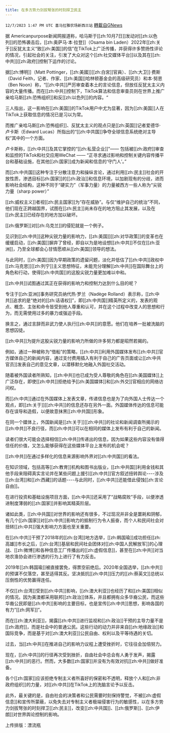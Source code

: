 ```yaml
---
title: 在多方势力剑拔弩张的时刻捍卫民主
---
```

`12/7/2023 1:47 PM UTC 喜马拉雅农场新西兰站` [轉載自GNews](https://gnews.org/articles/2082615)

据 Americanpurpose新闻网报道称，哈马斯于[[zh:10月7日]]发动对[[zh:以色列]]的恐怖袭击后，[[zh:奥萨马·本·拉登]]（Osama bin Laden）2022年[[zh:关于]]反犹太主义“致[[zh:美国]]的信”在TikTok上广泛传播，并获得许多赞扬性评论的情况，引起社会的关注，引发了大众对这个[[zh:社交媒体平台]]以及其在[[zh:中共]][[zh:政府]]控制下运作的讨论。

据[[zh:博明]]（Matt Pottinger，[[zh:美國]][[zh:白宮]]官員）、[[zh:大卫]]·费斯（David Feith，记者、作家、[[zh:美国]]哈林顿基金会的高级研究员）和本·努恩（Ben Noon）称，“[[zh:中共]]严厉审查着本土的言论信息，但放任反犹太主义内容的大量传播。而在[[zh:中共]]控制下，TikTok算法和信息审查员则在世界上推广亲哈马斯[[zh:恐怖组织]]和反[[zh:以色列]]的内容。“

三人指出，这一影响在[[zh:美国]]的TikTok用户中尤为显著，因为[[zh:美国]]人在TikTok上获取信息的情况已是习以为常。

而推广亲哈马斯[[zh:恐怖组织]]、反犹太主义的观点只是[[zh:英国]]记者爱德华·卢卡斯（Edward Lucas）所指出的“[[zh:中共国]]争夺全球信息系统绝对主导权“其中的一个方面。

卢卡斯称，[[zh:中共]]及其它掌控的“[[zh:私营企业]]”—— 包括被[[zh:政府]]审查和监控的TikTok和社交应用WeChat —— “正寻求通过影响和控制关键内容传播平台和基础设施，在其他[[zh:国家]]成为新闻和信息的‘守门人’。”

而[[zh:中共国]]这种专注于分散注意力和操纵言论，通过利用[[zh:民主]]社会的开放性质，渗透目标[[zh:国家]]的[[zh:政治]]和信息环境，以加剧现有的分歧，进而影响社会结构，这种不同于“硬实力”（军事力量）的力量被西方一些人称为“尖锐力量（sharp power）”

[[zh:威权主义]]者视[[zh:民主国家]]为“存在威胁”。与仅“维护自己的统治”不同，他们现在正跨越国界，试图在[[zh:民主]]尚未存在的地方阻止其发展，以及在[[zh:民主]]已经存在的地方加以破坏。

[[zh:俄罗斯]]对[[zh:乌克兰]]的侵犯就是一个例子。

见识到[[zh:中共]]这种尖锐力量的影响力，[[zh:美国]][[zh:对华政策]]的变革也在缓缓启动，[[zh:美国]]摒弃了曾经，即自以为是地设想[[zh:中共]]不仅在[[zh:亚洲]]，乃至全球都会心甘情愿顺从[[zh:美国]]领导的想法。

与此同时，[[zh:美国]]因为早期政策的遗留问题，淡化并低估了[[zh:中共]]政权中[[zh:马克思]][[zh:列宁]]主义思想特征，未能充分理解[[zh:中共]]在国际舞台上的角色和行动，使得[[zh:中共国]]的这股尖锐力量更加难以中和。

[[zh:中共]]试图通过其正在获得的影响力和控制力达到什么目的呢？

专注于[[zh:亚洲]]事务研究员纳代热·罗兰（Nadège Rolland）表示称，[[zh:中共]]追求的是“绝对的[[zh:话语权]]”，即[[zh:中共国]]精英所定义的，发表的观点、概念、主张和命令皆受到他人尊重和认可，并在这个过程中改变人的思想和行为，而无需使用过多的暴力或强迫手段。

换言之，通过言辞而非武力使人执行[[zh:中共]]的意愿。他们在培养一批被洗脑的思想囚徒。

[[zh:中共]]为提升这股尖锐力量的影响力所做的许多努力都是昭然若揭的。

例如，通过一种被称为“借船”的策略，[[zh:中共]]利用外国媒体发布[[zh:中共]]官方媒体自己的新闻内容，通过支付费用插入有利于自己的广告页面或让[[zh:中共官员]]发表自己的意见文章，以潜移默化地融入外国社交活动。

随着被外国读者所熟知，[[zh:中共]]也已成为受人尊敬的角色在[[zh:美国媒体]]上广泛存在，即使[[zh:中共]]拒绝给予[[zh:美国媒体]]和[[zh:外交]]官相应的网络访问权。

而[[zh:中共]]通过在外国媒体上发表文章，传递信息也是为了向外国人士传达一个观点，即[[zh:关于]][[zh:中共]]的信息还存在另外一面。外国媒体传达的信息可能存在误导和造假，以便故意抹黑[[zh:中共国]]形象。

在同一个媒体上，外国新闻是[[zh:关于]][[zh:中共]]的社论和新闻调查所揭示的[[zh:中共]]不良行径，而[[zh:中共]]可以在相同的媒体上发布有利于自己的新闻。

读者们很大可能会选择相信[[zh:中共]]传递出的信息，因为如果这些内容没有值得信任的价值，又怎么能够获得在这些媒体平台上发布的机会呢？

[[zh:中共]]在通过多样化的信息来源影响外界对[[zh:中共国]]的看法。

在知识领域，包括高等[[zh:教育]]机构和图书出版业，[[zh:中共国]]利用金钱和其他手段来阻碍真实言论并在某些问题上援引[[zh:中共]]官方叙述扭转舆论\----涉及[[zh:台湾]]和[[zh:西藏]]的话题\----与此同时，[[zh:中共]]还能借此侵蚀[[zh:言论自由]]。

在进行投资和基础设施项目方面，[[zh:中共]]还采用了“战略腐败”手段，以便渗透进制度薄弱的[[zh:国家]]并影响其精英阶层。

诸如此类，[[zh:中共国]]对世界的影响还有很多，不过现况并非全是噩耗和阴郁，有几个[[zh:国家]]对[[zh:中共]]影响力的抵制行为令人振奋，而个人和民间社会对扭转[[zh:中共]]强大影响力方面也至关重要。

在[[zh:中共]]干预了2018年的[[zh:台湾]]地方选举，[[zh:韩国瑜]]成功担任[[zh:高雄]]市长之后，[[zh:台湾]]基层和民间社会团体对[[zh:中国人民解放军]]的心理战、[[zh:微博]]和各种信息工厂传播出的[[zh:虚假信息]]，甚至在[[zh:中共]]对当地农渔协会进行渗透的行为上进行了有力反击。

2019年[[zh:韩国瑜]]被直接罢免，得票空前绝后。2020年全国选举，[[zh:中共]]的预谋不仅落空，甚至适得其反。坚决抵抗[[zh:中共]]压力的[[zh:蔡英文]]总统以压倒性的优势赢得连任。

不仅[[zh:台湾]]受到[[zh:中共]]影响，[[zh:澳大利亚]]也经历了和[[zh:美国]]相似的情况。因为美澳都采用联邦[[zh:政治]]体系，并且都拥有众多华裔公民，而这些华裔公民即是[[zh:中共]]影响的主要目标，也是宣传[[zh:中共]]思想，影响各国的有力”[[zh:网军]]”。

而在[[zh:澳大利亚]]，揭露[[zh:中共]]进行监视和[[zh:政治]]干预的主导力量不是[[zh:政府]]，而是社会中的普通公民。这些行动的动力并非来自[[zh:地缘政治]]和国际竞争，而是基于对[[zh:澳大利亚]]公民自由、权利以及平等待遇的关切。

过去，当[[zh:中共]]在推进自己的影响力议程上遭受挫折时，它往往会加倍努力。

现在，[[zh:中共]]的行径再次受到挫折，自由社会中总会有人勇于发声，揭露[[zh:中共]]的恶行。然而，大多数[[zh:国家]]并没有为有效对抗[[zh:中共]]做好准备。

各个[[zh:国家]]应该拒绝专制主义者所喜好的保密和不透明，释放个人和[[zh:非政府组织]]的力量，对[[zh:中共]]在TikTok上的洗脑言论予以反击。

此外，最关键的是，自由社会的决策者和公民需要时刻保持警觉，不被[[zh:虚假信息]]和宣传所蒙蔽，以免失去对专制主义者极端侵害行为的敏感性，以在多方势力剑拔弩张的时刻捍卫[[zh:民主]]，改变[[zh:中共国]]、[[zh:俄罗斯]]、[[zh:伊朗]]对世界舆论控制的影响。

上传排版：漂流瓶

